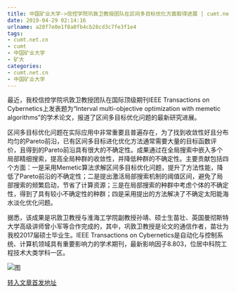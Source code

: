 ```yaml
---
title: 中国矿业大学->信控学院巩敦卫教授团队在区间多目标优化方面取得进展 | cumt.net.cn
date: 2019-04-29 02:14:16
urlname: a28f7e0e1f8a0fb4cb28cd3c7fe3f1e4
tags: 
- cumt.net.cn
- cumt
- 中国矿业大学
- 矿大
categories:
- cumt.net.cn
- 中国矿业大学
---
```


最近，我校信控学院巩敦卫教授团队在国际顶级期刊IEEE Transactions on Cybernetics上发表题为“Interval multi-objective optimization with memetic algorithms”的学术论文，报道了区间多目标优化问题的最新研究进展。

区间多目标优化问题在实际应用中非常重要且普遍存在，为了找到收敛性好且分布均匀的Pareto前沿，已有区间多目标进化优化方法通常需要大量的目标函数评价，且得到的Pareto前沿具有很大的不确定性。成果通过在全局搜索中嵌入多个局部精细搜索，提高全局种群的收敛性，并降低种群的不确定性。主要贡献包括四个方面：一是采用Memetic算法求解区间多目标优化问题，提升了方法性能，降低了Pareto前沿的不确定性；二是提出激活局部搜索机制的阈值区间，避免了局部搜索的频繁启动，节省了计算资源；三是在局部搜索的种群中考虑个体的不确定性，得到了具有较小不确定性的种群；四是采用提出的方法解决了不确定太阳能海水淡化优化问题。

据悉，该成果是巩敦卫教授与淮海工学院副教授孙靖、硕士生苗壮、英国曼彻斯特大学高级讲师曾小军等合作完成的，其中，巩敦卫教授是论文的通信作者，苗壮为我校2017届硕士毕业生。IEEE Transactions on Cybernetics是自动化与控制系统、计算机领域具有重要影响力的学术期刊，最新影响因子8.803，位居中科院工程技术大类学科一区。

![图](http://xwzx.cumt.edu.cn/_upload/article/images/49/7b/d686caa74593ba3d9de9fc370f72/1768f27b-b2a4-49cd-aa0d-cc094164b347.jpg)

[转入文章首发地址](http://xwzx.cumt.edu.cn/f8/fd/c513a522493/page.htm)